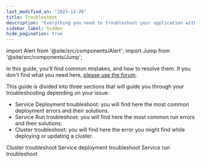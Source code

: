 ```yaml
---
last_modified_on: "2023-12-26"
title: Troubleshoot
description: "Everything you need to troubleshoot your application with Qovery"
sidebar_label: hidden
hide_pagination: true
---
```


import Alert from '@site/src/components/Alert';
import Jump from '@site/src/components/Jump';

<Alert type="info">

In this guide, you'll find common mistakes, and how to resolve them. If you don't find what you need here, [please use the forum](https://discuss.qovery.com/).

</Alert>



This guide is divided into three sections that will guide you through your troubleshooting depending on your issue:

- Service Deployment troubleshoot: you will find here the most common deployment errors and their solutions. 
- Service Run troubleshoot: you will find here the most common run errors and their solutions.
- Cluster troubleshoot: you will find here the error you might find while deploying or updating a cluster.

<Jump to="/docs/using-qovery/troubleshoot/cluster-troubleshoot/">Cluster troubleshoot</Jump>
<Jump to="/docs/using-qovery/troubleshoot/service-deployment-troubleshoot/">Service deployment troubleshoot</Jump>
<Jump to="/docs/using-qovery/troubleshoot/service-run-troubleshoot/">Service run troubleshoot</Jump>



